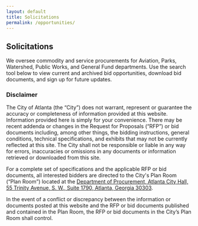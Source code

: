 ```yaml
---
layout: default
title: Solicitations
permalink: /opportunities/
---
```

## Solicitations
We oversee commodity and service procurements for Aviation, Parks, Watershed, Public Works, and General Fund departments. Use the search tool below to view current and archived bid opportunities, download bid documents, and sign up for future updates.

### Disclaimer
The City of Atlanta (the “City”) does not warrant, represent or guarantee the accuracy or completeness of information provided at this website. Information provided here is simply for your convenience. There may be recent addenda or changes in the Request for Proposals (“RFP”) or bid documents including, among other things, the bidding instructions, general conditions, technical specifications, and exhibits that may not be currently reflected at this site. The City shall not be responsible or liable in any way for errors, inaccuracies or omissions in any documents or information retrieved or downloaded from this site.

For a complete set of specifications and the applicable RFP or bid documents, all interested bidders are directed to the City's Plan Room (“Plan Room”) located at the <a href="https://maps.google.com?daddr=55+Trinity+Avenue+SW+Atlanta+GA+30303" target="_blank">Department of Procurement, Atlanta City Hall, 55 Trinity Avenue, S. W., Suite 1790, Atlanta, Georgia 30303</a>.

In the event of a conflict or discrepancy between the information or documents posted at this website and the RFP or bid documents published and contained in the Plan Room, the RFP or bid documents in the City’s Plan Room shall control.
